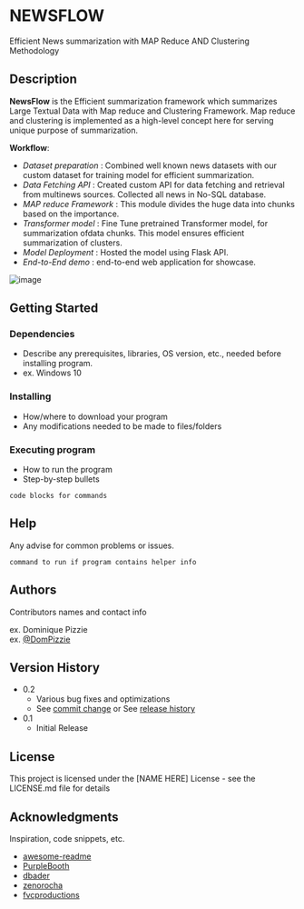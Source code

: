 # NEWSFLOW 

Efficient News summarization with MAP Reduce AND Clustering Methodology

## Description

**NewsFlow** is the Efficient summarization framework which summarizes Large Textual Data with Map reduce and Clustering Framework. Map reduce and clustering is implemented as a high-level concept here for serving unique purpose of summarization.

**Workflow**:
* *Dataset preparation* : Combined well known news datasets with our custom dataset for training model for efficient summarization.
* *Data Fetching API* : Created custom API for data fetching and retrieval from multinews sources. Collected all news in No-SQL database.
* *MAP reduce Framework* : This module divides the huge data into chunks based on the importance.
* *Transformer model* : Fine Tune pretrained Transformer model, for summarization ofdata chunks. This model ensures efficient summarization of clusters.
* *Model Deployment* : Hosted the model using Flask API.
* *End-to-End demo* : end-to-end web application for showcase.

![image](https://github.com/anshul7409/NewsFlow/assets/79444489/eb27bc02-f906-4577-9146-9c22e835e80d)

## Getting Started

### Dependencies

* Describe any prerequisites, libraries, OS version, etc., needed before installing program.
* ex. Windows 10

### Installing

* How/where to download your program
* Any modifications needed to be made to files/folders

### Executing program

* How to run the program
* Step-by-step bullets
```
code blocks for commands
```

## Help

Any advise for common problems or issues.
```
command to run if program contains helper info
```

## Authors

Contributors names and contact info

ex. Dominique Pizzie  
ex. [@DomPizzie](https://twitter.com/dompizzie)

## Version History

* 0.2
    * Various bug fixes and optimizations
    * See [commit change]() or See [release history]()
* 0.1
    * Initial Release

## License

This project is licensed under the [NAME HERE] License - see the LICENSE.md file for details

## Acknowledgments

Inspiration, code snippets, etc.
* [awesome-readme](https://github.com/matiassingers/awesome-readme)
* [PurpleBooth](https://gist.github.com/PurpleBooth/109311bb0361f32d87a2)
* [dbader](https://github.com/dbader/readme-template)
* [zenorocha](https://gist.github.com/zenorocha/4526327)
* [fvcproductions](https://gist.github.com/fvcproductions/1bfc2d4aecb01a834b46)
